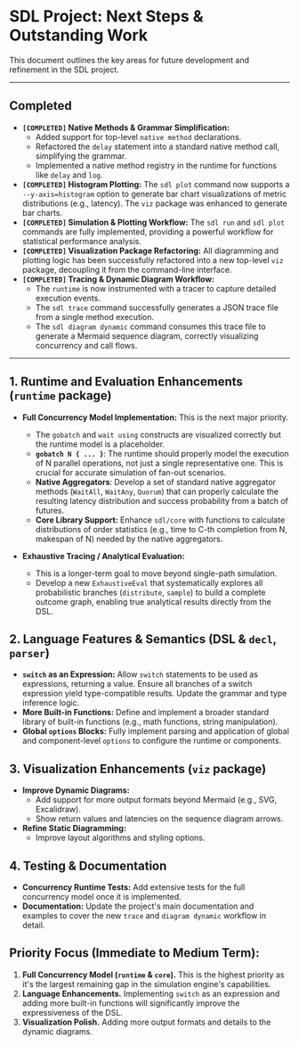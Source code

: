 # SDL Project: Next Steps & Outstanding Work

This document outlines the key areas for future development and refinement in the SDL project.

---
## Completed

*   **`[COMPLETED]` Native Methods & Grammar Simplification:**
    *   Added support for top-level `native method` declarations.
    *   Refactored the `delay` statement into a standard native method call, simplifying the grammar.
    *   Implemented a native method registry in the runtime for functions like `delay` and `log`.
*   **`[COMPLETED]` Histogram Plotting:** The `sdl plot` command now supports a `--y-axis=histogram` option to generate bar chart visualizations of metric distributions (e.g., latency). The `viz` package was enhanced to generate bar charts.
*   **`[COMPLETED]` Simulation & Plotting Workflow:** The `sdl run` and `sdl plot` commands are fully implemented, providing a powerful workflow for statistical performance analysis.
*   **`[COMPLETED]` Visualization Package Refactoring:** All diagramming and plotting logic has been successfully refactored into a new top-level `viz` package, decoupling it from the command-line interface.
*   **`[COMPLETED]` Tracing & Dynamic Diagram Workflow:**
    *   The `runtime` is now instrumented with a tracer to capture detailed execution events.
    *   The `sdl trace` command successfully generates a JSON trace file from a single method execution.
    *   The `sdl diagram dynamic` command consumes this trace file to generate a Mermaid sequence diagram, correctly visualizing concurrency and call flows.

---
## 1. Runtime and Evaluation Enhancements (`runtime` package)

*   **Full Concurrency Model Implementation:** This is the next major priority.
    *   The `gobatch` and `wait using` constructs are visualized correctly but the runtime model is a placeholder.
    *   **`gobatch N { ... }`**: The runtime should properly model the execution of N parallel operations, not just a single representative one. This is crucial for accurate simulation of fan-out scenarios.
    *   **Native Aggregators**: Develop a set of standard native aggregator methods (`WaitAll`, `WaitAny`, `Quorum`) that can properly calculate the resulting latency distribution and success probability from a batch of futures.
    *   **Core Library Support:** Enhance `sdl/core` with functions to calculate distributions of order statistics (e.g., time to C-th completion from N, makespan of N) needed by the native aggregators.

*   **Exhaustive Tracing / Analytical Evaluation:**
    *   This is a longer-term goal to move beyond single-path simulation.
    *   Develop a new `ExhaustiveEval` that systematically explores all probabilistic branches (`distribute`, `sample`) to build a complete outcome graph, enabling true analytical results directly from the DSL.

## 2. Language Features & Semantics (DSL & `decl`, `parser`)

*   **`switch` as an Expression:** Allow `switch` statements to be used as expressions, returning a value. Ensure all branches of a switch expression yield type-compatible results. Update the grammar and type inference logic.
*   **More Built-in Functions:** Define and implement a broader standard library of built-in functions (e.g., math functions, string manipulation).
*   **Global `options` Blocks:** Fully implement parsing and application of global and component-level `options` to configure the runtime or components.

## 3. Visualization Enhancements (`viz` package)

*   **Improve Dynamic Diagrams:**
    *   Add support for more output formats beyond Mermaid (e.g., SVG, Excalidraw).
    *   Show return values and latencies on the sequence diagram arrows.
*   **Refine Static Diagramming:**
    *   Improve layout algorithms and styling options.

## 4. Testing & Documentation

*   **Concurrency Runtime Tests:** Add extensive tests for the full concurrency model once it is implemented.
*   **Documentation:** Update the project's main documentation and examples to cover the new `trace` and `diagram dynamic` workflow in detail.

## Priority Focus (Immediate to Medium Term):

1.  **Full Concurrency Model (`runtime` & `core`).** This is the highest priority as it's the largest remaining gap in the simulation engine's capabilities.
2.  **Language Enhancements.** Implementing `switch` as an expression and adding more built-in functions will significantly improve the expressiveness of the DSL.
3.  **Visualization Polish.** Adding more output formats and details to the dynamic diagrams.
